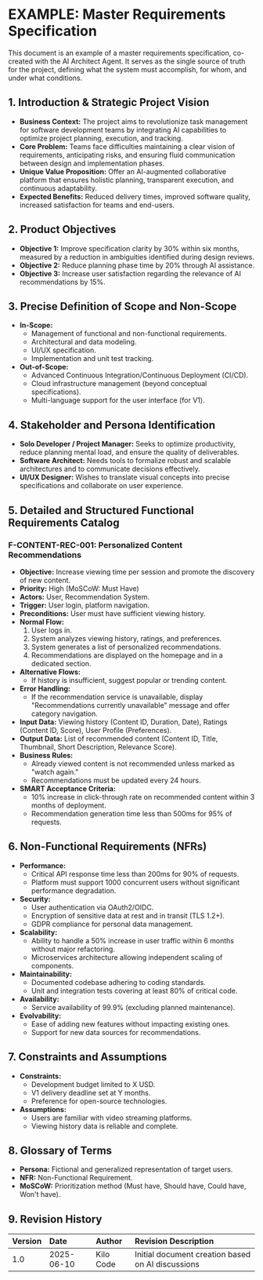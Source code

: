 # EXAMPLE: Master Requirements Specification

This document is an example of a master requirements specification, co-created with the AI Architect Agent. It serves as the single source of truth for the project, defining what the system must accomplish, for whom, and under what conditions.

## 1. Introduction & Strategic Project Vision

*   **Business Context:** The project aims to revolutionize task management for software development teams by integrating AI capabilities to optimize project planning, execution, and tracking.
*   **Core Problem:** Teams face difficulties maintaining a clear vision of requirements, anticipating risks, and ensuring fluid communication between design and implementation phases.
*   **Unique Value Proposition:** Offer an AI-augmented collaborative platform that ensures holistic planning, transparent execution, and continuous adaptability.
*   **Expected Benefits:** Reduced delivery times, improved software quality, increased satisfaction for teams and end-users.

## 2. Product Objectives

*   **Objective 1:** Improve specification clarity by 30% within six months, measured by a reduction in ambiguities identified during design reviews.
*   **Objective 2:** Reduce planning phase time by 20% through AI assistance.
*   **Objective 3:** Increase user satisfaction regarding the relevance of AI recommendations by 15%.

## 3. Precise Definition of Scope and Non-Scope

*   **In-Scope:**
    *   Management of functional and non-functional requirements.
    *   Architectural and data modeling.
    *   UI/UX specification.
    *   Implementation and unit test tracking.
*   **Out-of-Scope:**
    *   Advanced Continuous Integration/Continuous Deployment (CI/CD).
    *   Cloud infrastructure management (beyond conceptual specifications).
    *   Multi-language support for the user interface (for V1).

## 4. Stakeholder and Persona Identification

*   **Solo Developer / Project Manager:** Seeks to optimize productivity, reduce planning mental load, and ensure the quality of deliverables.
*   **Software Architect:** Needs tools to formalize robust and scalable architectures and to communicate decisions effectively.
*   **UI/UX Designer:** Wishes to translate visual concepts into precise specifications and collaborate on user experience.

## 5. Detailed and Structured Functional Requirements Catalog

### F-CONTENT-REC-001: Personalized Content Recommendations

*   **Objective:** Increase viewing time per session and promote the discovery of new content.
*   **Priority:** High (MoSCoW: Must Have)
*   **Actors:** User, Recommendation System.
*   **Trigger:** User login, platform navigation.
*   **Preconditions:** User must have sufficient viewing history.
*   **Normal Flow:**
    1.  User logs in.
    2.  System analyzes viewing history, ratings, and preferences.
    3.  System generates a list of personalized recommendations.
    4.  Recommendations are displayed on the homepage and in a dedicated section.
*   **Alternative Flows:**
    *   If history is insufficient, suggest popular or trending content.
*   **Error Handling:**
    *   If the recommendation service is unavailable, display "Recommendations currently unavailable" message and offer category navigation.
*   **Input Data:** Viewing history (Content ID, Duration, Date), Ratings (Content ID, Score), User Profile (Preferences).
*   **Output Data:** List of recommended content (Content ID, Title, Thumbnail, Short Description, Relevance Score).
*   **Business Rules:**
    *   Already viewed content is not recommended unless marked as "watch again."
    *   Recommendations must be updated every 24 hours.
*   **SMART Acceptance Criteria:**
    *   10% increase in click-through rate on recommended content within 3 months of deployment.
    *   Recommendation generation time less than 500ms for 95% of requests.

## 6. Non-Functional Requirements (NFRs)

*   **Performance:**
    *   Critical API response time less than 200ms for 90% of requests.
    *   Platform must support 1000 concurrent users without significant performance degradation.
*   **Security:**
    *   User authentication via OAuth2/OIDC.
    *   Encryption of sensitive data at rest and in transit (TLS 1.2+).
    *   GDPR compliance for personal data management.
*   **Scalability:**
    *   Ability to handle a 50% increase in user traffic within 6 months without major refactoring.
    *   Microservices architecture allowing independent scaling of components.
*   **Maintainability:**
    *   Documented codebase adhering to coding standards.
    *   Unit and integration tests covering at least 80% of critical code.
*   **Availability:**
    *   Service availability of 99.9% (excluding planned maintenance).
*   **Evolvability:**
    *   Ease of adding new features without impacting existing ones.
    *   Support for new data sources for recommendations.

## 7. Constraints and Assumptions

*   **Constraints:**
    *   Development budget limited to X USD.
    *   V1 delivery deadline set at Y months.
    *   Preference for open-source technologies.
*   **Assumptions:**
    *   Users are familiar with video streaming platforms.
    *   Viewing history data is reliable and complete.

## 8. Glossary of Terms

*   **Persona:** Fictional and generalized representation of target users.
*   **NFR:** Non-Functional Requirement.
*   **MoSCoW:** Prioritization method (Must have, Should have, Could have, Won't have).

## 9. Revision History

| Version | Date       | Author    | Revision Description                                     |
| :------ | :--------- | :-------- | :------------------------------------------------------- |
| 1.0     | 2025-06-10 | Kilo Code | Initial document creation based on AI discussions        |